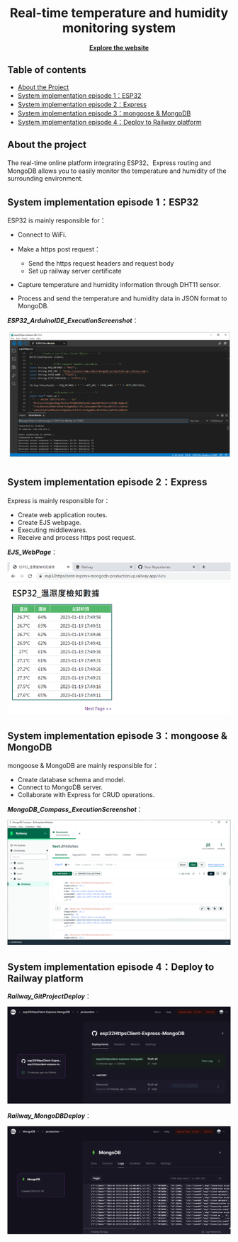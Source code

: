 <h1 align="center">Real-time temperature and humidity monitoring system</h1>
<p align="center">
  <a href="https://esp32httpsclient-express-mongodb-production.up.railway.app/data"><strong>Explore the website</strong></a>
  <br>
</p>

## Table of contents

- [About the Project](#about-the-project)
- [System implementation episode 1：ESP32](#system-implementation-episode-1esp32)
- [System implementation episode 2：Express](#system-implementation-episode-2express)
- [System implementation episode 3：mongoose & MongoDB](#system-implementation-episode-3mongoose--mongodb)
- [System implementation episode 4：Deploy to Railway platform](#system-implementation-episode-4deploy-to-railway-platform)

## About the project

The real-time online platform integrating ESP32、Express routing and MongoDB allows you to easily monitor the temperature and humidity of the surrounding environment.

## System implementation episode 1：ESP32

ESP32 is mainly responsible for：

- Connect to WiFi.

- Make a https post request：
  - Send the https request headers and request body
  - Set up railway server certificate

- Capture temperature and humidity information through DHT11 sensor.

- Process and send the temperature and humidity data in JSON format to MongoDB.

***ESP32_ArduinoIDE_ExecutionScreenshot***：

![ESP32_ArduinoIDE_ExecutionScreenshot](ESP32_ArduinoIDE_ExecutionScreenshot.PNG)

## System implementation episode 2：Express

Express is mainly responsible for：

- Create web application routes.
- Create EJS webpage.
- Executing middlewares.
- Receive and process https post request.

***EJS_WebPage***：

![EJS_WebPage](EJS_WebPage.PNG)

## System implementation episode 3：mongoose & MongoDB

mongoose & MongoDB are mainly responsible for：

- Create database schema and model.
- Connect to MongoDB server.
- Collaborate with Express for CRUD operations.

***MongoDB_Compass_ExecutionScreenshot***：

![MongoDB_Compass_ExecutionScreenshot](MongoDB_Compass_ExecutionScreenshot.PNG)

## System implementation episode 4：Deploy to Railway platform

***Railway_GitProjectDeploy***：

![Railway_GitProjectDeploy](Railway_GitProjectDeploy.PNG)

***Railway_MongoDBDeploy***：

![Railway_MongoDBDeploy](Railway_MongoDBDeploy.PNG)
